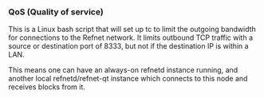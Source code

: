 ### QoS (Quality of service) ###

This is a Linux bash script that will set up tc to limit the outgoing bandwidth for connections to the Refnet network. It limits outbound TCP traffic with a source or destination port of 8333, but not if the destination IP is within a LAN.

This means one can have an always-on refnetd instance running, and another local refnetd/refnet-qt instance which connects to this node and receives blocks from it.
